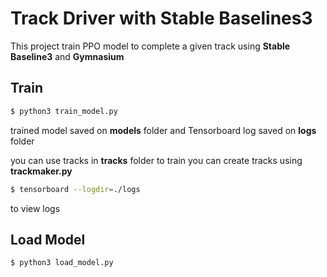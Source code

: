 # Track Driver with Stable Baselines3
This project train PPO model to complete a given track using __Stable Baseline3__ and __Gymnasium__
## Train
```bash
$ python3 train_model.py
```
trained model saved on __models__ folder
and Tensorboard log saved on __logs__ folder

you can use tracks in __tracks__ folder to train
you can create tracks using __trackmaker.py__
```bash
$ tensorboard --logdir=./logs
```
to view logs
## Load Model
```bash
$ python3 load_model.py
```